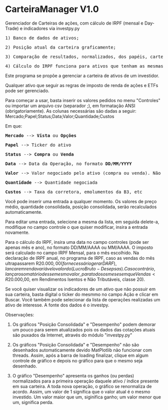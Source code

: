 # CarteiraManager V1.0
Gerenciador de Carteiras de ações, com cálculo de IRPF (mensal e Day-Trade) e indicadores via investpy.py

<pre>1) Banco de dados de ativos;</pre>
<pre>2) Posição atual da carteira graficamente;</pre>
<pre>3) Comparação de resultados, normalizados, dos papéis, carteira e IBOV;</pre>
<pre>4) Cálculo do IRPF funciona para ativos que tenham as mesmas regras de ações (derivativos, ETFs, ações);</pre>


Este programa se propõe a gerenciar a carteira de ativos de um investidor.

Qualquer ativo que seguir as regras de imposto de renda de ações e ETFs pode ser gerenciado.

Para começar a usar, basta inserir os valores pedidos no menu "Controles" ou importar um 
arquivo csv (separador ;), em formatação ANSI (obrigatoriamente). As colunas necessárias são dadas a seguir:
Mercado;Papel;Status;Data;Valor;Quantidade;Custos

Em que:
<pre><b>Mercado</b> --> <b>Vista</b> ou <b>Opções</b></pre>
<pre><b>Papel</b> --> Ticker do ativo</pre>
<pre><b>Status</b> --> <b>Compra</b> ou <b>Venda</b></pre>
<pre><b>Data</b> --> Data da Operação, no formato <b>DD/MM/YYYY</b></pre>
<pre><b>Valor</b> --> Valor negociado pelo ativo (compra ou venda). Não use separador de milhar. O separador decimal pode ser a vírgula ou o ponto</pre>
<pre><b>Quantidade</b> --> Quantidade negociada</pre>
<pre><b>Custos</b> --> Taxa da corretora, emolumentos da B3, etc</pre>

Você pode inserir uma entrada a qualquer momento. Os valores de preço médio, 
quantidade consolidada, posição consolidada, serão recalculados automaticamente.

Para editar uma entrada, selecione a mesma da lista, em seguida delete-a, modifique no campo controle o 
que quiser modificar, insira a entrada novamente.

Para o cálculo do IRPF, insira uma data no campo controles (pode ser apenas mês e ano),
no formato DD/MM/AAAA ou MM/AAAA. O imposto será calculado no campo IRPF Mensal, para o mês escolhido.
Na declaração de IRPF anual, no programa de IRPF, caso as vendas do mês ultrapassarem R$20.000,00 (for necessário gerar DARF), lancar em renda variável o valor do (Lucro Bruto - Desepsas). Caso contrário, lançar o somatório desse mesmo valor, para todos os meses em que Vendas < R$20.000,00, em Rendimentos Isentos e Não Tributáveis, classe 20).

Se você quiser visualizar os indicadores de um ativo que não possuir em sua carteira,
basta digital o ticker do mesmmo no campo Ação e clicar em Buscar. 
Você também pode selecionar da lista de operações realizadas um ativo de interesse. 
A fonte dos dados é o investpy.

Observações: 

1) Os gráficos "Posição Consolidada" e "Desempenho" podem demorar um pouco para serem atualizados
pois os dados das cotações atuais são puxados da Internet, através do módulo "investpy.py"

2) Os gráficos "Posição Consolidada" e "Desempenho" não são desenhados automaticamente devido 
MatPlotlib não funcionar com threads. Assim, após a barra de loading finalizar, clique em algum controle 
de gráfico e depois no gráfico para que o mesmo seja desenhado.

3) O gráfico "Desempenho" apresenta os ganhos (ou perdas) normalizados para a primeira operação daquele 
ativo / índice presente em sua carteira. A toda nova operação, o gráfico se renormaliza de acordo.
Assim, um valor de 1 significa que o valor atual é o mesmo investido.
Um valor maior que um, siginifica ganho; um valor menor que um, significa perda.
